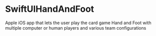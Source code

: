 # SwiftUIHandAndFoot
Apple iOS app that lets the user play the card game Hand and Foot with multiple computer or human players and various team configurations
